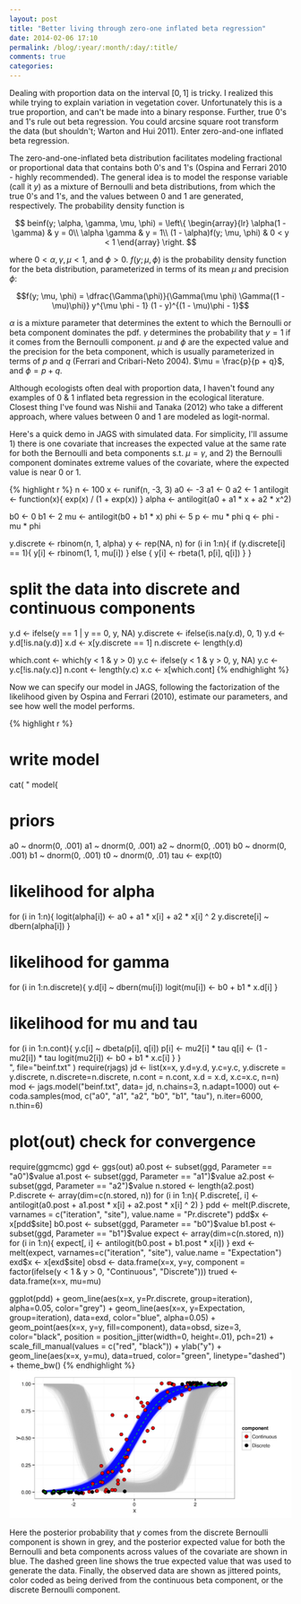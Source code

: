 ```yaml
---
layout: post
title: "Better living through zero-one inflated beta regression"
date: 2014-02-06 17:10
permalink: /blog/:year/:month/:day/:title/
comments: true
categories: 
---
```


Dealing with proportion data on the interval $[0, 1]$ is tricky. I realized this while trying to explain variation in vegetation cover. Unfortunately this is a true proportion, and can't be made into a binary response. Further, true 0's and 1's rule out beta regression. You could arcsine square root transform the data (but shouldn't; Warton and Hui 2011). Enter zero-and-one inflated beta regression. 

The zero-and-one-inflated beta distribution facilitates modeling fractional or proportional data that contains both 0's and 1's (Ospina and Ferrari 2010 - highly recommended). The general idea is to model the response variable (call it $y$) as a mixture of Bernoulli and beta distributions, from which the true 0's and 1's, and the values between 0 and 1 are generated, respectively. The probability density function is

$$ 
beinf(y; \alpha, \gamma, \mu, \phi) = \left\{
  \begin{array}{lr}
    \alpha(1 - \gamma) &  y = 0\\
    \alpha \gamma &  y = 1\\
    (1 - \alpha)f(y; \mu, \phi) &  0 < y < 1
  \end{array}
\right.
$$

where $0 < \alpha, \gamma, \mu < 1$, and $\phi>0$. $f(y; \mu, \phi)$ is the probability density function for the beta distribution, parameterized in terms of its mean $\mu$ and precision $\phi$: 

$$f(y; \mu, \phi) = \dfrac{\Gamma(\phi)}{\Gamma(\mu \phi) \Gamma((1 - \mu)\phi)} y^{\mu \phi - 1} (1 - y)^{(1 - \mu)\phi - 1}$$

$\alpha$ is a mixture parameter that determines the extent to which the Bernoulli or beta component dominates the pdf. $\gamma$ determines the probability that $y=1$ if it comes from the Bernoulli component. $\mu$ and $\phi$ are the expected value and the precision for the beta component, which is usually parameterized in terms of $p$ and $q$ (Ferrari and Cribari-Neto 2004). $\mu = \frac{p}{p + q}$, and $\phi=p+q$. 

Although ecologists often deal with proportion data, I haven't found any examples of 0 & 1 inflated beta regression in the ecological literature. Closest thing I've found was Nishii and Tanaka (2012) who take a different approach, where values between 0 and 1 are modeled as logit-normal.

Here's a quick demo in JAGS with simulated data. For simplicity, I'll assume 1) there is one covariate that increases the expected value at the same rate for both the Bernoulli and beta components s.t. $\mu = \gamma$, and 2) the Bernoulli component dominates extreme values of the covariate, where the expected value is near 0 or 1.

{% highlight r %}
n <- 100
x <- runif(n, -3, 3)
a0 <- -3
a1 <- 0
a2 <- 1
antilogit <- function(x){
  exp(x) / (1 + exp(x))
}
alpha <- antilogit(a0 + a1 * x + a2 * x^2)

b0 <- 0
b1 <- 2
mu <- antilogit(b0 + b1 * x)
phi <- 5
p <- mu * phi
q <- phi - mu * phi

y.discrete <- rbinom(n, 1, alpha)
y <- rep(NA, n)
for (i in 1:n){
  if (y.discrete[i] == 1){
    y[i] <- rbinom(1, 1, mu[i])
  } else {
    y[i] <- rbeta(1, p[i], q[i])
  }
}

# split the data into discrete and continuous components
y.d <- ifelse(y == 1 | y == 0, y, NA)
y.discrete <- ifelse(is.na(y.d), 0, 1)
y.d <- y.d[!is.na(y.d)]
x.d <- x[y.discrete == 1]
n.discrete <- length(y.d)

which.cont <- which(y < 1 & y > 0)
y.c <- ifelse(y < 1 & y > 0, y, NA)
y.c <- y.c[!is.na(y.c)]
n.cont <- length(y.c)
x.c <- x[which.cont]
{% endhighlight %}

Now we can specify our model in JAGS, following the factorization of the likelihood given by Ospina and Ferrari (2010), estimate our parameters, and see how well the model performs. 

{% highlight r %}
# write model
cat(
  "
  model{
  # priors
  a0 ~ dnorm(0, .001)
  a1 ~ dnorm(0, .001)
  a2 ~ dnorm(0, .001)
  b0 ~ dnorm(0, .001)
  b1 ~ dnorm(0, .001)
  t0 ~ dnorm(0, .01) 
  tau <- exp(t0)
  
  # likelihood for alpha
  for (i in 1:n){
    logit(alpha[i]) <- a0 + a1 * x[i] + a2 * x[i] ^ 2
    y.discrete[i] ~ dbern(alpha[i])
  }
  
  # likelihood for gamma
  for (i in 1:n.discrete){
    y.d[i] ~ dbern(mu[i])
    logit(mu[i]) <- b0 + b1 * x.d[i]
  }
  
  # likelihood for mu and tau
  for (i in 1:n.cont){
    y.c[i] ~ dbeta(p[i], q[i])
    p[i] <- mu2[i] * tau
    q[i] <- (1 - mu2[i]) * tau
    logit(mu2[i]) <- b0 + b1 * x.c[i]
  }
  }  
  ", file="beinf.txt"
)
require(rjags)
jd <- list(x=x, y.d=y.d, y.c=y.c, y.discrete = y.discrete, 
           n.discrete=n.discrete, n.cont = n.cont,
           x.d = x.d, x.c=x.c, n=n)
mod <- jags.model("beinf.txt", data= jd, n.chains=3, n.adapt=1000)
out <- coda.samples(mod, c("a0", "a1", "a2", "b0", "b1", "tau"), 
                    n.iter=6000, n.thin=6)
# plot(out) check for convergence

require(ggmcmc)
ggd <- ggs(out)
a0.post <- subset(ggd, Parameter == "a0")$value
a1.post <- subset(ggd, Parameter == "a1")$value
a2.post <- subset(ggd, Parameter == "a2")$value
n.stored <- length(a2.post)
P.discrete <- array(dim=c(n.stored, n))
for (i in 1:n){
  P.discrete[, i] <- antilogit(a0.post + a1.post * x[i] + a2.post * x[i] ^ 2)
}
pdd <- melt(P.discrete, varnames = c("iteration", "site"), value.name = "Pr.discrete")
pdd$x <- x[pdd$site]
b0.post <- subset(ggd, Parameter == "b0")$value
b1.post <- subset(ggd, Parameter == "b1")$value
expect <- array(dim=c(n.stored, n))
for (i in 1:n){
  expect[, i] <- antilogit(b0.post + b1.post * x[i])
}
exd <- melt(expect, varnames=c("iteration", "site"), value.name = "Expectation")
exd$x <- x[exd$site]
obsd <- data.frame(x=x, y=y, 
                   component = factor(ifelse(y < 1 & y > 0, "Continuous", "Discrete")))
trued <- data.frame(x=x, mu=mu)

ggplot(pdd) + 
  geom_line(aes(x=x, y=Pr.discrete, group=iteration), alpha=0.05, color="grey") + 
  geom_line(aes(x=x, y=Expectation, group=iteration), data=exd, color="blue", alpha=0.05) + 
  geom_point(aes(x=x, y=y, fill=component), data=obsd, size=3, color="black",
             position = position_jitter(width=0, height=.01), pch=21) + 
  scale_fill_manual(values = c("red", "black")) +
  ylab("y") + 
  geom_line(aes(x=x, y=mu), data=trued, color="green", linetype="dashed") +
  theme_bw()
{% endhighlight %}
![](/images/betareg.png)

Here the posterior probability that $y$ comes from the discrete Bernoulli component is shown in grey, and the posterior expected value for both the Bernoulli and beta components across values of the covariate are shown in blue. The dashed green line shows the true expected value that was used to generate the data. Finally, the observed data are shown as jittered points, color coded as being derived from the continuous beta component, or the discrete Bernoulli component. 
